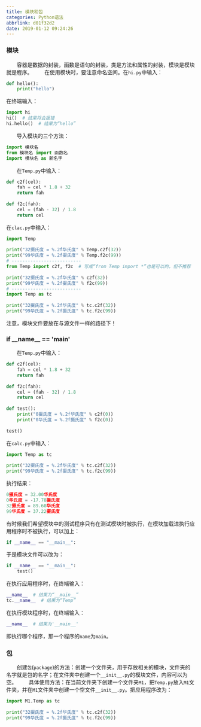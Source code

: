 ```yaml
---
title: 模块和包
categories: Python语法
abbrlink: d01f32d2
date: 2019-01-12 09:24:26
---
```

### 模块

&emsp;&emsp;容器是数据的封装，函数是语句的封装，类是方法和属性的封装，模块是模块就是程序。
&emsp;&emsp;在使用模块时，要注意命名空间。在`hi.py`中输入：

``` python
def hello():
    print("hello")
```

在终端输入：

``` python
import hi
hi()  # 结果将会报错
hi.hello()  # 结果为“hello”
```

&emsp;&emsp;导入模块的三个方法：

``` python
import 模块名
from 模块名 import 函数名
import 模块名 as 新名字
```

&emsp;&emsp;在`Temp.py`中输入：

``` python
def c2f(cel):
    fah = cel * 1.8 + 32
    return fah
​
def f2c(fah):
    cel = (fah - 32) / 1.8
    return cel
```

在`clac.py`中输入：

``` python
import Temp
​
print("32摄氏度 = %.2f华氏度" % Temp.c2f(32))
print("99华氏度 = %.2f摄氏度" % Temp.f2c(99))
# --------------------------
from Temp import c2f, f2c  # 写成“from Temp import *”也是可以的，但不推荐
​
print("32摄氏度 = %.2f华氏度" % c2f(32))
print("99华氏度 = %.2f摄氏度" % f2c(99))
# --------------------------
import Temp as tc
​
print("32摄氏度 = %.2f华氏度" % tc.c2f(32))
print("99华氏度 = %.2f摄氏度" % tc.f2c(99))
```

注意，模块文件要放在与源文件一样的路径下！

### if \_\_name\_\_ == '__main__'

&emsp;&emsp;在`Temp.py`中输入：

``` python
def c2f(cel):
    fah = cel * 1.8 + 32
    return fah
​
def f2c(fah):
    cel = (fah - 32) / 1.8
    return cel
​
def test():
    print("0摄氏度 = %.2f华氏度" % c2f(0))
    print("0华氏度 = %.2f摄氏度" % f2c(0))
​
test()
```

在`calc.py`中输入：

``` python
import Temp as tc
​
print("32摄氏度 = %.2f华氏度" % tc.c2f(32))
print("99华氏度 = %.2f摄氏度" % tc.f2c(99))
```

执行结果：

``` python
0摄氏度 = 32.00华氏度
0华氏度 = -17.78摄氏度
32摄氏度 = 89.60华氏度
99华氏度 = 37.22摄氏度
```

有时候我们希望模块中的测试程序只有在测试模块时被执行，在模块加载进执行应用程序时不被执行，可以加上：

``` python
if __name__ == "__main__":
```

于是模块文件可以改为：

``` python
if __name__ == "__main__":
    test()
```

在执行应用程序时，在终端输入：

``` python
__name__  # 结果为“__main__”
tc.__name__  # 结果为“Temp”
```

在执行模块程序时，在终端输入：

``` python
__name__  # 结果为'__main__'
```

即执行哪个程序，那一个程序的`name`为`main`。

### 包

&emsp;&emsp;创建`包`(`package`)的方法：创建一个文件夹，用于存放相关的模块，文件夹的名字就是包的名字；在文件夹中创建一个`__init__.py`的模块文件，内容可以为空。
&emsp;&emsp;具体使用方法：在当前文件夹下创建一个文件夹`M1`，把`Temp.py`放入`M1`文件夹，并在`M1`文件夹中创建一个空文件`__init__.py`。把应用程序改为：

``` python
import M1.Temp as tc
​
print("32摄氏度 = %.2f华氏度" % tc.c2f(32))
print("99华氏度 = %.2f摄氏度" % tc.f2c(99))
```